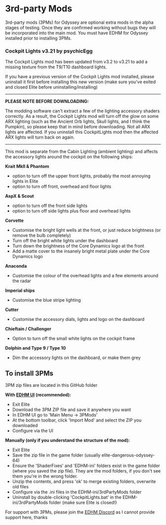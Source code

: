 # 3rd-party Mods

3rd-party mods (3PMs) for Odyssey are optional extra mods in the alpha stages of testing. Once they are confirmed working without bugs they will be incorporated into the main mod. You must have EDHM for Odyssey installed prior to installing 3PMs.

### Cockpit Lights v3.21 by psychicEgg

The Cockpit Lights mod has been updated from v3.2 to v3.21 to add a missing texture from the T9/T10 dashboard lights. 

If you have a previous version of the Cockpit Lights mod installed, please uninstall it first before installing this new version (make sure you've exited and closed Elite before uninstalling/installing)

- - - - - - - - - - - - - - - - - - - - - - - - - - - - - - - - - -
**PLEASE NOTE BEFORE DOWNLOADING:**

The modding software can't extract a few of the lighting accessory shaders correctly.
As a result, the Cockpit Lights mod will turn off the glow on some ARX lighting (such as the Ancient Orb lights, Skull lights, and I think the Pumpkin), so please keep that in mind before downloading. 
Not all ARX lights are affected. If you uninstall this CockpitLights mod then the affected ARX lights will turn back on again.
- - - - - - - - - - - - - - - - - - - - - - - - - - - - - - - - - -

This mod is separate from the Cabin Lighting (ambient lighting) and affects the accessory lights around the cockpit on the following ships:

**Krait MkII & Phantom**
 - option to turn off the upper front lights, probably the most annoying lights in Elite
 - option to turn off front, overhead and floor lights

**AspX & Scout**
 - option to turn off the front side lights
 - option to turn off side lights plus floor and overhead lights

**Corvette**
 - Customise the bright light wells at the front, or just reduce brightness (or remove the bulb completely)
 - Turn off the bright white lights under the dashboard
 - Turn down the brightness of the Core Dynamics logo at the front
 - Add a matte cover to the insanely bright metal plate under the Core Dynamics logo

**Anaconda**
 - Customise the colour of the overhead lights and a few elements around the radar

**Imperial ships**
 - Customise the blue stripe lighting

**Cutter**
 - Customise the accessory dials, lights and logo on the dashboard

**Chieftain / Challenger**
- Option to turn off the small white lights on the cockpit frame 

**Dolphin and Type 9 / Type 10**
 - Dim the accessory lights on the dashboard, or make them grey

## To install 3PMs

3PM zip files are located in this GitHub folder

**With [EDHM UI](https://github.com/BlueMystical/EDHM_UI/releases) (recommended):**
- Exit Elite
- Download the 3PM ZIP file and save it anywhere you want
- In EDHM UI go to 'Main Menu -> 3PMods'
- At the bottom toolbar, click 'Import Mod' and select the ZIP you downloaded
- Configure via the UI

**Manually (only if you understand the structure of the mod):**
 - Exit Elite
 - Save the zip file in the game folder (usually elite-dangerous-odyssey-64)
 - Ensure the 'ShaderFixes' and 'EDHM-ini' folders exist in the game folder (where you saved the zip file). They are the mod folders, if you don't see them you're in the wrong folder.
 - Unzip the contents, and press 'ok' to merge existing folders, overwrite old files
 - Configure via the .ini files in the EDHM-ini/3rdPartyMods folder
 - Uninstall by double-clicking 'CockpitLights.bat' in the EDHM-ini/3rdPartyMods folder (make sure Elite is closed!)

For support with 3PMs, please join the [EDHM Discord](https://discord.gg/MtBszksjMr) as I cannot provide support here, thanks
